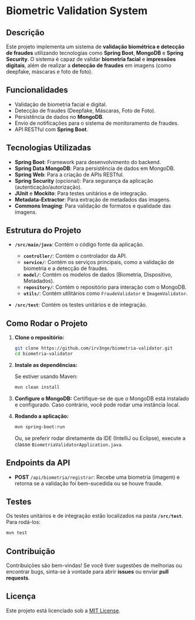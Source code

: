 
# Biometric Validation System

## Descrição

Este projeto implementa um sistema de **validação biométrica e detecção de fraudes** utilizando tecnologias como **Spring Boot**, **MongoDB** e **Spring Security**. O sistema é capaz de validar **biometria facial** e **impressões digitais**, além de realizar a **detecção de fraudes** em imagens (como deepfake, máscaras e foto de foto).

## Funcionalidades

- Validação de biometria facial e digital.
- Detecção de fraudes (Deepfake, Máscaras, Foto de Foto).
- Persistência de dados no **MongoDB**.
- Envio de notificações para o sistema de monitoramento de fraudes.
- API RESTful com **Spring Boot**.
  
## Tecnologias Utilizadas

- **Spring Boot**: Framework para desenvolvimento do backend.
- **Spring Data MongoDB**: Para persistência de dados em MongoDB.
- **Spring Web**: Para a criação de APIs RESTful.
- **Spring Security** (opcional): Para segurança da aplicação (autenticação/autorização).
- **JUnit** e **Mockito**: Para testes unitários e de integração.
- **Metadata-Extractor**: Para extração de metadados das imagens.
- **Commons Imaging**: Para validação de formatos e qualidade das imagens.

## Estrutura do Projeto

- **`/src/main/java`**: Contém o código fonte da aplicação.
  - **`controller/`**: Contém o controlador da API.
  - **`service/`**: Contém os serviços principais, como a validação de biometria e a detecção de fraudes.
  - **`model/`**: Contém os modelos de dados (Biometria, Dispositivo, Metadados).
  - **`repository/`**: Contém o repositório para interação com o MongoDB.
  - **`utils/`**: Contém utilitários como `FraudeValidator` e `ImagemValidator`.

- **`/src/test`**: Contém os testes unitários e de integração.

## Como Rodar o Projeto

1. **Clone o repositório:**

   ```bash
   git clone https://github.com/irv3nge/biometria-validator.git
   cd biometria-validator
   ```

2. **Instale as dependências:**

   Se estiver usando Maven:
   ```bash
   mvn clean install
   ```

3. **Configure o MongoDB:**
   Certifique-se de que o MongoDB está instalado e configurado. Caso contrário, você pode rodar uma instância local.

4. **Rodando a aplicação:**
   ```bash
   mvn spring-boot:run
   ```

   Ou, se preferir rodar diretamente da IDE (IntelliJ ou Eclipse), execute a classe `BiometriaValidatorApplication.java`.

## Endpoints da API

- **POST** `/api/biometria/registrar`: Recebe uma biometria (imagem) e retorna se a validação foi bem-sucedida ou se houve fraude.

## Testes

Os testes unitários e de integração estão localizados na pasta **`/src/test`**. Para rodá-los:

```bash
mvn test
```

## Contribuição

Contribuições são bem-vindas! Se você tiver sugestões de melhorias ou encontrar bugs, sinta-se à vontade para abrir **issues** ou enviar **pull requests**.

## Licença

Este projeto está licenciado sob a [MIT License](LICENSE).
